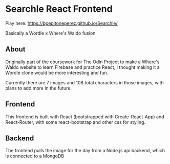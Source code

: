 # Searchle React Frontend

Play here: https://bpepitoneperez.github.io/Searchle/

Basically a Wordle x Where's Waldo fusion

## About

Originally part of the coursework for The Odin Project to make a Where's Waldo website to learn Firebase and practice React, I thought making it a Wordle clone would be more interesting and fun.

Currently there are 7 images and 108 total characters in those images, with plans to add more in the future.

## Frontend

This frontend is built with React (bootstrapped with Create-React-App) and React-Router, with some react-bootstrap and other css for styling.

## Backend

The frontend pulls the image for the day from a Node.js api backend, which is connected to a MongoDB
